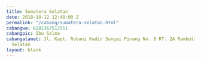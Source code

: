 ```yaml
---
title: Sumatera Selatan
date: 2018-10-12 12:48:00 Z
permalink: "/cabang/sumatera-selatan.html"
cabangwa: 6281367512551
cabangpic: Ibu Salma
cabangalamat: Jl. Kapt. Robani Kadir Sungai Pinang No. 8 RT. 2A Rambutan Sumatera
  Selatan
layout: blank
---
```



